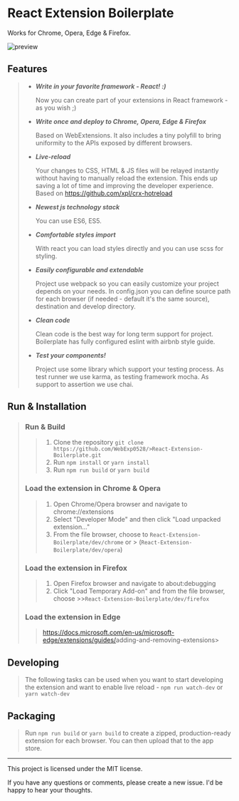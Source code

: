 # React Extension Boilerplate

Works for Chrome, Opera, Edge & Firefox.

![preview](preview/Sep-21-2020%2015-15-55.gif)

## Features

>- ___Write in your favorite framework - React! :)___
>  
>   Now you can create part of your extensions in React framework - as you wish ;)
>
>- ___Write once and deploy to Chrome, Opera, Edge & Firefox___
>
>   Based on WebExtensions. It also includes a tiny polyfill to bring uniformity
> to the APIs exposed by different browsers.
>
>- ___Live-reload___
>
>   Your changes to CSS, HTML & JS files will be relayed instantly without having
>   to manually reload the extension. This ends up saving a lot of time and
>   improving the developer experience. Based on <https://github.com/xpl/crx-hotreload>
>
>- ___Newest js technology stack___
>
>   You can use ES6, ES5.
>
>- ___Comfortable styles import___
>
>   With react you can load styles directly and you can use scss for styling.
>
>- ___Easily configurable and extendable___
>
>   Project use webpack so you can easily customize your project depends on your needs.
>  In config.json you can define source path for each browser
>  (if needed - default it's the same source), destination and develop directory.
>
>- ___Clean code___
>
>   Clean code is the best way for long term support for project. Boilerplate has
>  fully configured eslint with airbnb style guide.
>
>- ___Test your components!___
>
>   Project use some library which support your testing process.
>  As test runner we use karma, as testing framework mocha.
>  As support to assertion we use chai.

## Run & Installation 

>### Run & Build
>
>> 1. Clone the repository `git clone https://github.com/WebExp0528/>React-Extension-Boilerplate.git`
>> 2. Run `npm install` or `yarn install`
>> 3. Run `npm run build` or `yarn build`
>
>### Load the extension in Chrome & Opera
>
>> 1. Open Chrome/Opera browser and navigate to chrome://extensions
>> 2. Select "Developer Mode" and then click "Load unpacked extension..."
>> 3. From the file browser, choose to `React-Extension-Boilerplate/dev/chrome`
>> or > (`React-Extension-Boilerplate/dev/opera`)
>
>### Load the extension in Firefox
>
>>1. Open Firefox browser and navigate to about:debugging
>>2. Click "Load Temporary Add-on" and from the file browser, choose >>`React-Extension-Boilerplate/dev/firefox`
>
>### Load the extension in Edge
>
>><https://docs.microsoft.com/en-us/microsoft-edge/extensions/guides/>adding-and-removing-extensions>

## Developing

>The following tasks can be used when you want to start developing the extension
>and want to enable live reload -
>`npm run watch-dev` or `yarn watch-dev`

## Packaging

>Run `npm run build` or `yarn build` to create a zipped,
production-ready extension for each browser.
You can then upload that to the app store.

---

This project is licensed under the MIT license.

If you have any questions or comments, please create a new issue.
I'd be happy to hear your thoughts.

